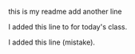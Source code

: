 this is my readme
add another line

I added this line to for today's class.

I added this line (mistake).
